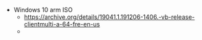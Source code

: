 

- Windows 10 arm ISO
	- https://archive.org/details/19041.1.191206-1406.-vb-release-clientmulti-a-64-fre-en-us
	- 